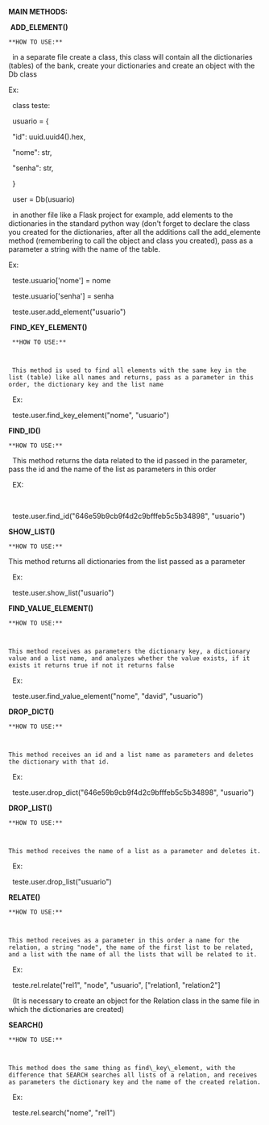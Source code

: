 **MAIN METHODS:**

&nbsp;**ADD\_ELEMENT()**

    **HOW TO USE:**

    

&nbsp;   in a separate file create a class, this class will contain all the dictionaries (tables) of the bank, create your dictionaries and            create an object with the Db class

Ex:



&nbsp;  class teste:

&nbsp;   usuario = {

&nbsp;       "id": uuid.uuid4().hex,

&nbsp;       "nome": str,

&nbsp;       "senha": str,

&nbsp;   }

&nbsp;   user = Db(usuario)





&nbsp; in another file like a Flask project for example, add elements to the dictionaries in the standard python way (don't forget to declare the class you created for the dictionaries, after all        the additions call the add\_elemente method (remembering to call the object and class you created), pass as a parameter a string with the name of the table.

Ex:



&nbsp;    teste.usuario\['nome'] = nome

&nbsp;       teste.usuario\['senha'] = senha

&nbsp;       teste.user.add\_element("usuario")



&nbsp;**FIND\_KEY\_ELEMENT()**

     **HOW TO USE:**



     This method is used to find all elements with the same key in the list (table) like all names and returns, pass as a parameter in this order, the dictionary key and the list name

&nbsp;    Ex:



&nbsp;      teste.user.find\_key\_element("nome", "usuario")





**FIND\_ID()**

    **HOW TO USE:**



&nbsp;   This method returns the data related to the id passed in the parameter, pass the id and the name of the list as parameters in this order

&nbsp;   EX:

&nbsp;      

&nbsp;     teste.user.find\_id("646e59b9cb9f4d2c9bfffeb5c5b34898", "usuario")



**SHOW\_LIST()**

    **HOW TO USE:**



   This method returns all dictionaries from the list passed as a parameter

&nbsp;  Ex:



&nbsp;    teste.user.show\_list("usuario")



**FIND\_VALUE\_ELEMENT()**

    **HOW TO USE:**



    This method receives as parameters the dictionary key, a dictionary value and a list name, and analyzes whether the value exists, if it exists it returns true if not it returns false

&nbsp;   Ex:



&nbsp;     teste.user.find\_value\_element("nome", "david", "usuario")



**DROP\_DICT()**

    **HOW TO USE:**



    This method receives an id and a list name as parameters and deletes the dictionary with that id.

&nbsp;   Ex:



&nbsp;     teste.user.drop\_dict("646e59b9cb9f4d2c9bfffeb5c5b34898", "usuario")



**DROP\_LIST()**

    **HOW TO USE:**

    

    This method receives the name of a list as a parameter and deletes it.

&nbsp;   Ex:



&nbsp;     teste.user.drop\_list("usuario")



**RELATE()**

    **HOW TO USE:**



    This method receives as a parameter in this order a name for the relation, a string "node", the name of the first list to be related, and a list with the name of all the lists that will be related to it.

&nbsp;   Ex:



&nbsp;     teste.rel.relate("rel1", "node", "usuario", \["relation1, "relation2"]

&nbsp;     (It is necessary to create an object for the Relation class in the same file in which the dictionaries are created)



**SEARCH()**

    **HOW TO USE:**



    This method does the same thing as find\_key\_element, with the difference that SEARCH searches all lists of a relation, and receives as parameters the dictionary key and the name of the created relation.

&nbsp;   Ex:



&nbsp;     teste.rel.search("nome", "rel1")

